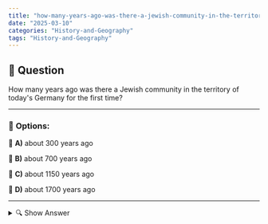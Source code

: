 ```yaml
---
title: "how-many-years-ago-was-there-a-jewish-community-in-the-territory-of-todays-germany-for-the-first-tim"
date: "2025-03-10"
categories: "History-and-Geography"
tags: "History-and-Geography"
---
```


## 📌 **Question**

How many years ago was there a Jewish community in the territory of today's Germany for the first time?



---

### 📝 **Options:**

🔘 **A)** about 300 years ago

🔘 **B)** about 700 years ago

🔘 **C)** about 1150 years ago

🔘 **D)** about 1700 years ago

---

<details>
  <summary>🔍 Show Answer</summary>

  <p>
💡  <b>Correct Answer:</b>  d
  </p>
  <p>
    📖<b>Explanation:</b>
    The Jewish presence in the area of present-day Germany dates back to the early Middle Ages. As early as the 10th century, the first Jewish traders and scholars settled, which led to the formation of organized communities. These communities played an important role in the economic and cultural life of the region. Despite repeated periods of persecution and expulsion, Jewish communities persisted for centuries and significantly shaped the history of Germany.
  </p>
</details>
